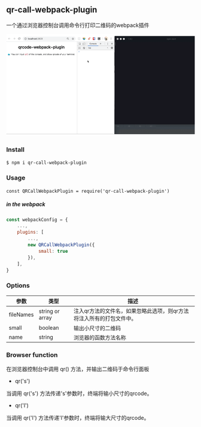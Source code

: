 ## qr-call-webpack-plugin

一个通过浏览器控制台调用命令行打印二维码的webpack插件

<img src='https://raw.githubusercontent.com/Hzy0913/hanlibrary/master/qrcode-webpack-plugin%20.gif' width=640/  alt="qrcode-webpack-plugin">

### Install
    $ npm i qr-call-webpack-plugin
### Usage
    const QRCallWebpackPlugin = require('qr-call-webpack-plugin')

##### in the webpack
```javascript
const webpackConfig = {
    ...,
    plugins: [
        ...,
        new QRCallWebpackPlugin({
            small: true
        }),
    ],
}
```
### Options

|参数   |类型   |描述   |
| ------------ | ------------ | ------------ |
| fileNames  | string or array  | 注入qr方法的文件名，如果忽略此选项，则qr方法将注入所有的打包文件中。    |
| small  | boolean  | 输出小尺寸的二维码  |
| name  | string  | 浏览器的函数方法名称  |

### Browser function
在浏览器控制台中调用 qr() 方法，并输出二维码于命令行面板
- qr('s')

当调用 qr('s') 方法传递's'参数时，终端将输小尺寸的qrcode。

- qr('l')

当调用 qr('l') 方法传递'l'参数时，终端将输大尺寸的qrcode。
